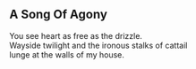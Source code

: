 A Song Of Agony
---------------
You see heart as free as the drizzle.  
Wayside twilight and the ironous stalks of cattail  
lunge at the walls of my house.  
